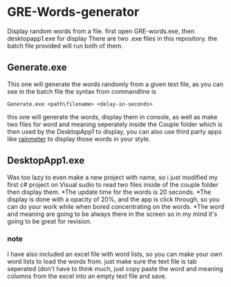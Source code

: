 # GRE-Words-generator
Display random words from a file.  first open GRE-words.exe, then desktopapp1.exe for display
There are two .exe files in this repository. 
the batch file provided will run both of them.
## Generate.exe
This one will generate the words randomly from a given text file, as you can see in the batch file the syntax from commandline is 
````
Generate.exe <path\filename> <delay-in-seconds>
````
this one will generate the words, display them in console, as well as make two files for word and meaning seperately inside the Couple folder which is then used by the DesktopApp1 to display, you can also use third party apps like [rainmeter](https://github.com/rainmeter/rainmeter) to display those words in your style. 
## DesktopApp1.exe
Was too lazy to even make a new project with name, so i just modified my first c# project on Visual sudio to read two files inside of the couple folder then display them.
*The update time for the words is 20 seconds. 
*The display is done with a opacity of 20%, and the app is click through, so you can do your work while when bored concentrating on the words. 
*The word and meaning are going to be always there in the screen so in my mind it's going to be great for revision.
 ### note
I have also included an excel file with word lists, so you can make your own word lists to load the words from. just make sure the text file is tab seperated (don't have to think much, just copy paste the word and meaning columns from the excel into an empty text file and save.
